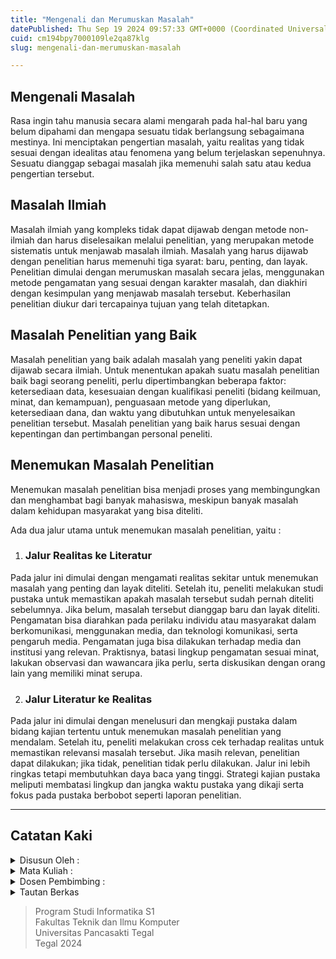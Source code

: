 ```yaml
---
title: "Mengenali dan Merumuskan Masalah"
datePublished: Thu Sep 19 2024 09:57:33 GMT+0000 (Coordinated Universal Time)
cuid: cm194bpy7000109le2qa87klg
slug: mengenali-dan-merumuskan-masalah

---
```


## Mengenali Masalah

Rasa ingin tahu manusia secara alami mengarah pada hal-hal baru yang belum dipahami dan mengapa sesuatu tidak berlangsung sebagaimana mestinya. Ini menciptakan pengertian masalah, yaitu realitas yang tidak sesuai dengan idealitas atau fenomena yang belum terjelaskan sepenuhnya. Sesuatu dianggap sebagai masalah jika memenuhi salah satu atau kedua pengertian tersebut.

## Masalah Ilmiah

Masalah ilmiah yang kompleks tidak dapat dijawab dengan metode non-ilmiah dan harus diselesaikan melalui penelitian, yang merupakan metode sistematis untuk menjawab masalah ilmiah. Masalah yang harus dijawab dengan penelitian harus memenuhi tiga syarat: baru, penting, dan layak. Penelitian dimulai dengan merumuskan masalah secara jelas, menggunakan metode pengamatan yang sesuai dengan karakter masalah, dan diakhiri dengan kesimpulan yang menjawab masalah tersebut. Keberhasilan penelitian diukur dari tercapainya tujuan yang telah ditetapkan.

## Masalah Penelitian yang Baik

Masalah penelitian yang baik adalah masalah yang peneliti yakin dapat dijawab secara ilmiah. Untuk menentukan apakah suatu masalah penelitian baik bagi seorang peneliti, perlu dipertimbangkan beberapa faktor: ketersediaan data, kesesuaian dengan kualifikasi peneliti (bidang keilmuan, minat, dan kemampuan), penguasaan metode yang diperlukan, ketersediaan dana, dan waktu yang dibutuhkan untuk menyelesaikan penelitian tersebut. Masalah penelitian yang baik harus sesuai dengan kepentingan dan pertimbangan personal peneliti.

## Menemukan Masalah Penelitian

Menemukan masalah penelitian bisa menjadi proses yang membingungkan dan menghambat bagi banyak mahasiswa, meskipun banyak masalah dalam kehidupan masyarakat yang bisa diteliti.

Ada dua jalur utama untuk menemukan masalah penelitian, yaitu :

1. ### Jalur Realitas ke Literatur
    

Pada jalur ini dimulai dengan mengamati realitas sekitar untuk menemukan masalah yang penting dan layak diteliti. Setelah itu, peneliti melakukan studi pustaka untuk memastikan apakah masalah tersebut sudah pernah diteliti sebelumnya. Jika belum, masalah tersebut dianggap baru dan layak diteliti. Pengamatan bisa diarahkan pada perilaku individu atau masyarakat dalam berkomunikasi, menggunakan media, dan teknologi komunikasi, serta pengaruh media. Pengamatan juga bisa dilakukan terhadap media dan institusi yang relevan. Praktisnya, batasi lingkup pengamatan sesuai minat, lakukan observasi dan wawancara jika perlu, serta diskusikan dengan orang lain yang memiliki minat serupa.

2. ### Jalur Literatur ke Realitas
    

Pada jalur ini dimulai dengan menelusuri dan mengkaji pustaka dalam bidang kajian tertentu untuk menemukan masalah penelitian yang mendalam. Setelah itu, peneliti melakukan cross cek terhadap realitas untuk memastikan relevansi masalah tersebut. Jika masih relevan, penelitian dapat dilakukan; jika tidak, penelitian tidak perlu dilakukan. Jalur ini lebih ringkas tetapi membutuhkan daya baca yang tinggi. Strategi kajian pustaka meliputi membatasi lingkup dan jangka waktu pustaka yang dikaji serta fokus pada pustaka berbobot seperti laporan penelitian.

---

## Catatan Kaki

<details data-node-type="hn-details-summary"><summary>Disusun Oleh :</summary><div data-type="detailsContent"><strong>Sofa </strong>Machabba Haeta</div></details><details data-node-type="hn-details-summary"><summary>Mata Kuliah :</summary><div data-type="detailsContent">Metodologi Penelitian</div></details><details data-node-type="hn-details-summary"><summary>Dosen Pembimbing :</summary><div data-type="detailsContent">Ria Indah Fitria, M.Kom.</div></details><details data-node-type="hn-details-summary"><summary>Tautan Berkas</summary><div data-type="detailsContent"><a target="_blank" rel="noopener noreferrer nofollow" href="https://github.com/sofaemha/archive/blob/main/kuliah/2024-5/Rangkuman%20Mengenali%20dan%20Merumuskan%20Masalah.pdf" style="pointer-events: none">GitHub : Rangkuman : Mengenali dan Merumuskan Masalah.pdf</a></div></details>

> Program Studi Informatika S1  
> Fakultas Teknik dan Ilmu Komputer  
> Universitas Pancasakti Tegal  
> Tegal 2024